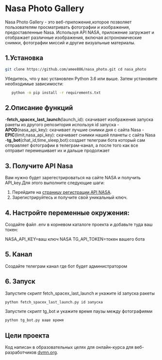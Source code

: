 # Nasa Photo Gallery

Nasa Photo Gallery - это веб-приложение,которое позволяет пользователям просматривать фотографии и изображения, предоставленные Nasa. Используя API NASA, приложение загружает и отображает различные изображения, включая астрономические снимки, фотографии миссий и другие визуальные материалы.

## 1.Установка

```bash
git clone https://github.com/amee886/nasa_photo.git cd nasa_photo
```

Убедитесь, что у вас установлен Python 3.6 или выше. Затем установите необходимые зависимости:
   
```bash
   python -m pip install -r requirements.txt
```

## 2.Описание функций
-**fetch_spacex_last_launch**(launch_id): скачивает изображения запуска ракеты из другого репозитория используя id запуска
-**APOD**(nasa_api_key): скачивает лучшие снимки дня с сайта Nasa
-**EPIC**(limit,nasa_api_key): скачивает снимки нашей планеты с сайта Nasa 
-**tg_bot**(chat_id,time_sleep,bot):создает телеграм бота который сам отправляет фотографии в телеграм-канал, а после того как все оптравит перемешивает их и дальше продолжает

## 3. Получите API Nasa
Вам нужно будет зарегестрироваться на сайте NASA и получить API_key.Для этого выполните следующие шаги:
1. Перейдите на [страницу регистрации API NASA](https://api.nasa.gov).
2. Зарегистрируйтесь и получите свой уникальный ключ.

## 4. Настройте переменные окружения:

Создайте файл .env в корневом каталоге проекта и добавьте туда ваш токен:

   
NASA_API_KEY=ваш ключ NASA
TG_API_TOKEN=токен вашего бота

## 5. Канал

Создайте телеграм канал где бот будет администратором

## 6. Запуск

Запустите скрипт fetch_spacex_last_launch и укажите id запуска ракеты

```bash
python fetch_spacex_last_launch.py id запуска
```

Запустите скрипт tg_bot и укажите время паузы между фотографиями

```bash
python tg_bot.py ваше время
```
## Цели проекта

Код написан в образовательных целях для онлайн-курса для веб-разработчиков [dvmn.org](https://dvmn.org/modules/).

   
